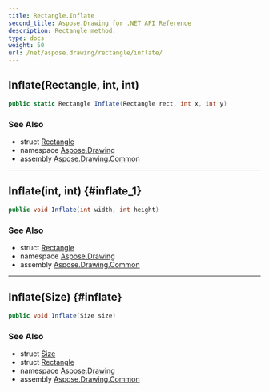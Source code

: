 ```yaml
---
title: Rectangle.Inflate
second_title: Aspose.Drawing for .NET API Reference
description: Rectangle method. 
type: docs
weight: 50
url: /net/aspose.drawing/rectangle/inflate/
---
```

## Inflate(Rectangle, int, int)

```csharp
public static Rectangle Inflate(Rectangle rect, int x, int y)
```

### See Also

* struct [Rectangle](../)
* namespace [Aspose.Drawing](../../rectangle/)
* assembly [Aspose.Drawing.Common](../../../)

---

## Inflate(int, int) {#inflate_1}

```csharp
public void Inflate(int width, int height)
```

### See Also

* struct [Rectangle](../)
* namespace [Aspose.Drawing](../../rectangle/)
* assembly [Aspose.Drawing.Common](../../../)

---

## Inflate(Size) {#inflate}

```csharp
public void Inflate(Size size)
```

### See Also

* struct [Size](../../size/)
* struct [Rectangle](../)
* namespace [Aspose.Drawing](../../rectangle/)
* assembly [Aspose.Drawing.Common](../../../)



